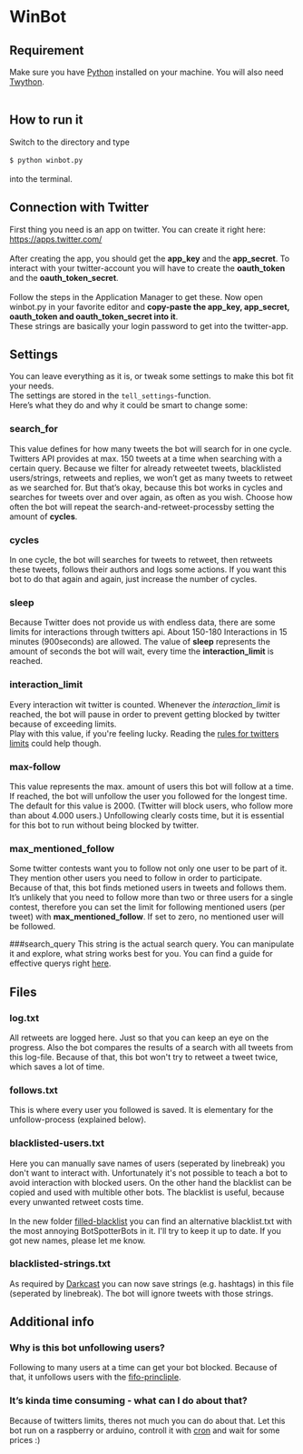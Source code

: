 # WinBot
## Requirement
Make sure you have
<a href="https://www.python.org/downloads/">Python</a>
installed on your machine. You will also need <a href="https://twython.readthedocs.io/en/latest/usage/install.html">Twython</a>. <br><br>

## How to run it
Switch to the directory and type<br><br>
`$ python winbot.py`<br><br>
into the terminal.

## Connection with Twitter
First thing you need is an app on twitter. You can create it right here: https://apps.twitter.com/<br><br>
After creating the app, you should get the <b>app_key</b> and the <b>app_secret</b>. To interact with your twitter-account you will have to create the <b>oauth_token</b> and the <b>oauth_token_secret</b>.<br><br>
Follow the steps in the Application Manager to get these.
Now open winbot.py in your favorite editor and <b>copy-paste the app_key, app_secret, oauth_token and oauth_token_secret into it</b>.<br>
These strings are basically your login password to get into the twitter-app.

## Settings
You can leave everything as it is, or tweak some settings to make this bot fit your needs.<br>
The settings are stored in the `tell_settings`-function.<br>Here’s what they do and why it could be smart to change some:<br>

### search_for
This value defines for how many tweets the bot will search for in one cycle. Twitters API provides at max. 150 tweets at a time when searching with a certain query. Because we filter for already retweetet tweets, blacklisted users/strings, retweets and replies, we won’t get as many tweets to retweet as we searched for. But that’s okay, because this bot works in cycles and searches for tweets over and over again, as often as you wish. Choose how often the bot will repeat the search-and-retweet-processby setting the amount of <b>cycles</b>.

### cycles
In one cycle, the bot will searches for tweets to retweet, then retweets these tweets, follows their authors and logs some actions. If you want this bot to do that again and again, just increase the number of cycles.

### sleep
Because Twitter does not provide us with endless data, there are some limits for interactions through twitters api. About 150-180 Interactions in 15 minutes (900seconds) are allowed. The value of <b>sleep</b> represents the amount of seconds the bot will wait, every time the <b>interaction_limit</b> is reached.

### interaction_limit
Every interaction wit twitter is counted. Whenever the <i>interaction_limit</i> is reached, the bot will pause in order to prevent getting blocked by twitter because of exceeding limits.<br>
Play with this value, if you're feeling lucky. Reading the <a href="https://support.twitter.com/articles/355430">rules for twitters limits</a> could help though.

### max-follow
This value represents the max. amount of users this bot will follow at a time. If reached, the bot will unfollow the user you followed for the longest time. The default for this value is 2000. (Twitter will block users, who follow more than about 4.000 users.)
Unfollowing clearly costs time, but it is essential for this bot to run without being blocked by twitter.

### max_mentioned_follow
Some twitter contests want you to follow not only one user to be part of it. They mention other users you need to follow in order to participate. Because of that, this bot finds metioned users in tweets and follows them. It’s unlikely that you need to follow more than two or three users for a single contest, therefore you can set the limit for following mentioned users (per tweet) with <b>max_mentioned_follow</b>. If set to zero, no mentioned user will be followed.

###search_query
This string is the actual search query. You can manipulate it and explore, what string works best for you. You can find a guide for effective querys right <a href="https://dev.twitter.com/rest/public/search">here</a>.

## Files
### log.txt
All retweets are logged here. Just so that you can keep an eye on the progress. Also the bot compares the results of a search with all tweets from this log-file. Because of that, this bot won't try to retweet a tweet twice, which saves a lot of time.

### follows.txt
This is where every user you followed is saved. It is elementary for the unfollow-process (explained below).

### blacklisted-users.txt
Here you can manually save names of users (seperated by linebreak) you don't want to interact with. Unfortunately it's not possible to teach a bot to avoid interaction with blocked users. On the other hand the blacklist can be copied and used with multible other bots.
The blacklist is useful, because every unwanted retweet costs time.<br><br> In the new folder
<a href="https://github.com/jflessau/winbot-twitter-bot/tree/master/filled-blacklist">filled-blacklist</a>
you can find an alternative blacklist.txt with the most annoying BotSpotterBots in it. I'll try to keep it up to date. If you got new names, please let me know.

### blacklisted-strings.txt
As required by <a href="https://github.com/Darkcast?tab=repositories">Darkcast</a> you can now save strings (e.g. hashtags) in this file (seperated by linebreak). The bot will ignore tweets with those strings.


## Additional info

### Why is this bot unfollowing users?
Following to many users at a time can get your bot blocked. Because of that, it unfollows users with the <a href="https://en.wikipedia.org/wiki/FIFO">fifo-princliple</a>.

### It’s kinda time consuming - what can I do about that?
Because of twitters limits, theres not much you can do about that. Let this bot run on a raspberry or arduino, controll it with <a href="https://en.wikipedia.org/wiki/Cron">cron</a> and wait for some prices :)
